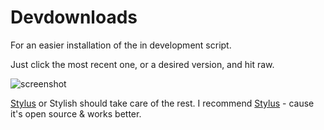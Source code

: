 # Devdownloads

For an easier installation of the in development script.

Just click the most recent one, or a desired version, and hit raw.

![screenshot](https://files.catbox.moe/peyp1u.png)

[Stylus](https://chrome.google.com/webstore/detail/stylus/clngdbkpkpeebahjckkjfobafhncgmne) or Stylish should take care of the rest. I recommend [Stylus](https://chrome.google.com/webstore/detail/stylus/clngdbkpkpeebahjckkjfobafhncgmne) - cause it's open source & works better.
